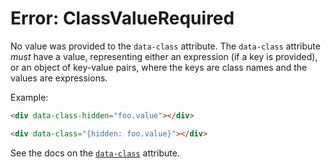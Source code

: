 # Error: ClassValueRequired

No value was provided to the `data-class` attribute. The `data-class` attribute _must_ have a value, representing either an expression (if a key is provided), or an object of key-value pairs, where the keys are class names and the values are expressions.

Example:

```html
<div data-class-hidden="foo.value"></div>

<div data-class="{hidden: foo.value}"></div>
```

See the docs on the [`data-class`](https://data-star.dev/reference/plugins_dom#class) attribute.